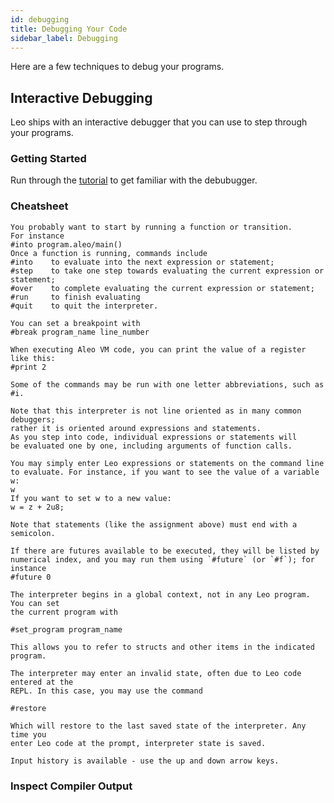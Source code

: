 ```yaml
---
id: debugging
title: Debugging Your Code
sidebar_label: Debugging
---
```


Here are a few techniques to debug your programs.

## Interactive Debugging

Leo ships with an interactive debugger that you can use to step through your programs.

### Getting Started

Run through the [tutorial](./../concepts/02_debuggin.md) to get familiar with the debubugger. 

### Cheatsheet

<!--TODO: Rewrite this cheatsheet to present the information in a more condensed form.-->

```
You probably want to start by running a function or transition.
For instance
#into program.aleo/main()
Once a function is running, commands include
#into    to evaluate into the next expression or statement;
#step    to take one step towards evaluating the current expression or statement;
#over    to complete evaluating the current expression or statement;
#run     to finish evaluating
#quit    to quit the interpreter.

You can set a breakpoint with
#break program_name line_number

When executing Aleo VM code, you can print the value of a register like this:
#print 2

Some of the commands may be run with one letter abbreviations, such as #i.

Note that this interpreter is not line oriented as in many common debuggers;
rather it is oriented around expressions and statements.
As you step into code, individual expressions or statements will
be evaluated one by one, including arguments of function calls.

You may simply enter Leo expressions or statements on the command line
to evaluate. For instance, if you want to see the value of a variable w:
w
If you want to set w to a new value:
w = z + 2u8;

Note that statements (like the assignment above) must end with a semicolon.

If there are futures available to be executed, they will be listed by
numerical index, and you may run them using `#future` (or `#f`); for instance
#future 0

The interpreter begins in a global context, not in any Leo program. You can set
the current program with

#set_program program_name

This allows you to refer to structs and other items in the indicated program.

The interpreter may enter an invalid state, often due to Leo code entered at the
REPL. In this case, you may use the command

#restore

Which will restore to the last saved state of the interpreter. Any time you
enter Leo code at the prompt, interpreter state is saved.

Input history is available - use the up and down arrow keys.
```


### Inspect Compiler Output

<!--TODO:-->